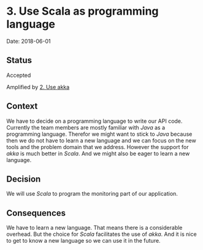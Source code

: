 # 3. Use Scala as programming language

Date: 2018-06-01

## Status

Accepted

Amplified by [2. Use akka](0002-use-akka.md)

## Context

We have to decide on a programming language to write our API code.
Currently the team members are mostly familiar with _Java_ as a programming language. Therefor we might want to stick to _Java_ because then we do not have to learn a new language and we can focus on the new tools and the problem domain that we address.
However the support for _akka_ is much better in _Scala_. And we might also be eager to learn a new language.

## Decision

We will use _Scala_ to program the monitoring part of our application.

## Consequences

We have to learn a new language. That means there is a considerable overhead.
But the choice for _Scala_ facilitates the use of _akka_.
And it is nice to get to know a new language so we can use it in the future.
